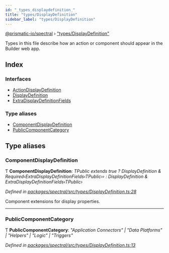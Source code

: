 ```yaml
---
id: "_types_displaydefinition_"
title: "types/DisplayDefinition"
sidebar_label: "types/DisplayDefinition"
---
```


[@prismatic-io/spectral](../index.md) › ["types/DisplayDefinition"](_types_displaydefinition_.md)

Types in this file describe how an action or component should appear in the Builder web app.

## Index

### Interfaces

* [ActionDisplayDefinition](../interfaces/_types_displaydefinition_.actiondisplaydefinition.md)
* [DisplayDefinition](../interfaces/_types_displaydefinition_.displaydefinition.md)
* [ExtraDisplayDefinitionFields](../interfaces/_types_displaydefinition_.extradisplaydefinitionfields.md)

### Type aliases

* [ComponentDisplayDefinition](_types_displaydefinition_.md#componentdisplaydefinition)
* [PublicComponentCategory](_types_displaydefinition_.md#publiccomponentcategory)

## Type aliases

###  ComponentDisplayDefinition

Ƭ **ComponentDisplayDefinition**: *TPublic extends true ? DisplayDefinition & Required‹ExtraDisplayDefinitionFields‹TPublic›› : DisplayDefinition & ExtraDisplayDefinitionFields‹TPublic›*

*Defined in [packages/spectral/src/types/DisplayDefinition.ts:28](https://github.com/prismatic-io/spectral/blob/v8.1.0/packages/spectral/src/types/DisplayDefinition.ts#L28)*

Component extensions for display properties.

___

###  PublicComponentCategory

Ƭ **PublicComponentCategory**: *"Application Connectors" | "Data Platforms" | "Helpers" | "Logic" | "Triggers"*

*Defined in [packages/spectral/src/types/DisplayDefinition.ts:13](https://github.com/prismatic-io/spectral/blob/v8.1.0/packages/spectral/src/types/DisplayDefinition.ts#L13)*
